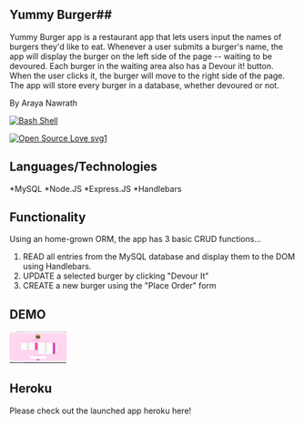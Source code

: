 ## Yummy Burger##

Yummy Burger app is a restaurant app that lets users input the names of burgers they'd like to eat. Whenever a user submits a burger's name, the app will display the burger on the left side of the page -- waiting to be devoured. Each burger in the waiting area also has a Devour it! button. When the user clicks it, the burger will move to the right side of the page. The app will store every burger in a database, whether devoured or not.

By Araya Nawrath 

[![Bash Shell](https://badges.frapsoft.com/bash/v1/bash.png?v=103)](https://github.com/ellerbrock/open-source-badges/)

[![Open Source Love svg1](https://badges.frapsoft.com/os/v1/open-source.svg?v=103)](https://github.com/ellerbrock/open-source-badges/)


## Languages/Technologies ##
*MySQL
*Node.JS
*Express.JS
*Handlebars
## Functionality
Using an home-grown ORM, the app has 3 basic CRUD functions...

1. READ all entries from the MySQL database and display them to the DOM using Handlebars.
2. UPDATE a selected burger by clicking "Devour It"
3. CREATE a new burger using the "Place Order" form


## DEMO ##

<img src = "pinky.png"  style ="width: 100px">



## Heroku ## 

Please check out the launched app heroku here! 